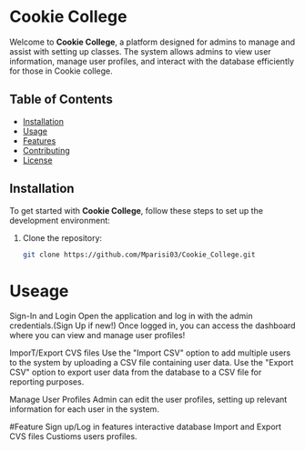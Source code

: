 # Cookie College

Welcome to **Cookie College**, a platform designed for admins to manage and assist with setting up classes. The system allows admins to view user information, manage user profiles, and interact with the database efficiently for those in Cookie college.

## Table of Contents
- [Installation](#installation)
- [Usage](#usage)
- [Features](#features)
- [Contributing](#contributing)
- [License](#license)

## Installation

To get started with **Cookie College**, follow these steps to set up the development environment:

1. Clone the repository:
   ```bash
   git clone https://github.com/Mparisi03/Cookie_College.git

# Useage 
Sign-In and Login
Open the application and log in with the admin credentials.(Sign Up if new!)
Once logged in, you can access the dashboard where you can view and manage user profiles!

ImporT/Export CVS files
Use the "Import CSV" option to add multiple users to the system by uploading a CSV file containing user data.
Use the "Export CSV" option to export user data from the database to a CSV file for reporting purposes.

Manage User Profiles 
Admin can edit the user profiles, setting up relevant information for each user in the system.


#Feature
Sign up/Log in features 
interactive database
Import and Export CVS files
Custioms users profiles.

